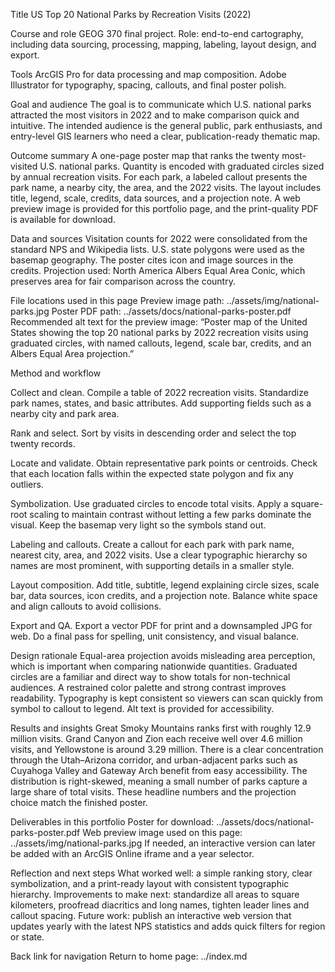 
Title
US Top 20 National Parks by Recreation Visits (2022)

Course and role
GEOG 370 final project. Role: end-to-end cartography, including data sourcing, processing, mapping, labeling, layout design, and export.

Tools
ArcGIS Pro for data processing and map composition. Adobe Illustrator for typography, spacing, callouts, and final poster polish.

Goal and audience
The goal is to communicate which U.S. national parks attracted the most visitors in 2022 and to make comparison quick and intuitive. The intended audience is the general public, park enthusiasts, and entry-level GIS learners who need a clear, publication-ready thematic map.

Outcome summary
A one-page poster map that ranks the twenty most-visited U.S. national parks. Quantity is encoded with graduated circles sized by annual recreation visits. For each park, a labeled callout presents the park name, a nearby city, the area, and the 2022 visits. The layout includes title, legend, scale, credits, data sources, and a projection note. A web preview image is provided for this portfolio page, and the print-quality PDF is available for download.

Data and sources
Visitation counts for 2022 were consolidated from the standard NPS and Wikipedia lists. U.S. state polygons were used as the basemap geography. The poster cites icon and image sources in the credits. Projection used: North America Albers Equal Area Conic, which preserves area for fair comparison across the country. 

File locations used in this page
Preview image path: ../assets/img/national-parks.jpg
Poster PDF path: ../assets/docs/national-parks-poster.pdf
Recommended alt text for the preview image: “Poster map of the United States showing the top 20 national parks by 2022 recreation visits using graduated circles, with named callouts, legend, scale bar, credits, and an Albers Equal Area projection.”

Method and workflow

Collect and clean. Compile a table of 2022 recreation visits. Standardize park names, states, and basic attributes. Add supporting fields such as a nearby city and park area.

Rank and select. Sort by visits in descending order and select the top twenty records.

Locate and validate. Obtain representative park points or centroids. Check that each location falls within the expected state polygon and fix any outliers.

Symbolization. Use graduated circles to encode total visits. Apply a square-root scaling to maintain contrast without letting a few parks dominate the visual. Keep the basemap very light so the symbols stand out.

Labeling and callouts. Create a callout for each park with park name, nearest city, area, and 2022 visits. Use a clear typographic hierarchy so names are most prominent, with supporting details in a smaller style.

Layout composition. Add title, subtitle, legend explaining circle sizes, scale bar, data sources, icon credits, and a projection note. Balance white space and align callouts to avoid collisions.

Export and QA. Export a vector PDF for print and a downsampled JPG for web. Do a final pass for spelling, unit consistency, and visual balance.

Design rationale
Equal-area projection avoids misleading area perception, which is important when comparing nationwide quantities. Graduated circles are a familiar and direct way to show totals for non-technical audiences. A restrained color palette and strong contrast improves readability. Typography is kept consistent so viewers can scan quickly from symbol to callout to legend. Alt text is provided for accessibility.

Results and insights
Great Smoky Mountains ranks first with roughly 12.9 million visits. Grand Canyon and Zion each receive well over 4.6 million visits, and Yellowstone is around 3.29 million. There is a clear concentration through the Utah–Arizona corridor, and urban-adjacent parks such as Cuyahoga Valley and Gateway Arch benefit from easy accessibility. The distribution is right-skewed, meaning a small number of parks capture a large share of total visits. These headline numbers and the projection choice match the finished poster. 

Deliverables in this portfolio
Poster for download: ../assets/docs/national-parks-poster.pdf
Web preview image used on this page: ../assets/img/national-parks.jpg
If needed, an interactive version can later be added with an ArcGIS Online iframe and a year selector.

Reflection and next steps
What worked well: a simple ranking story, clear symbolization, and a print-ready layout with consistent typographic hierarchy.
Improvements to make next: standardize all areas to square kilometers, proofread diacritics and long names, tighten leader lines and callout spacing.
Future work: publish an interactive web version that updates yearly with the latest NPS statistics and adds quick filters for region or state.

Back link for navigation
Return to home page: ../index.md

